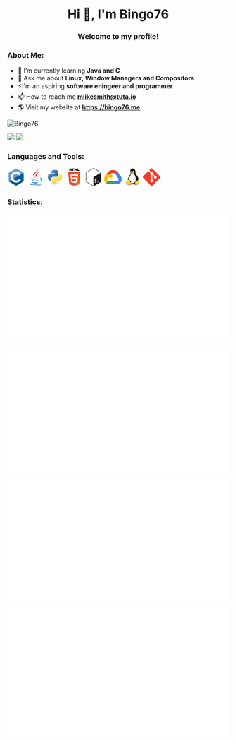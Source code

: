  <h1 align="center">Hi 👋, I'm Bingo76</h1>
<h3 align="center">Welcome to my profile!</h3>
</div><h3 align="left">About Me:</h3>

- 🌱 I’m currently learning **Java and C**
- 💭 Ask me about **Linux, Window Managers and Compositors**
- ⚡I'm an aspiring **software eningeer and programmer**
- 📫 How to reach me **miikesmith@tuta.io**
- 🌎 Visit my website at **https://bingo76.me**

<p align="left"> <img src="https://komarev.com/ghpvc/?username=Bingo76&label=Profile%20views&color=0e75b6&style=flat" alt="Bingo76" /> </p>

<div> <a href="https://github.com/Bingo76" target="_blank"><img src="https://img.shields.io/badge/GitHub-100000?style=for-the-badge&logo=github&logoColor=white" target="_blank"></a>
<a href = "mailto:miikesmith@tuta.io"><img src="https://img.shields.io/badge/-Gmail-%23333?style=for-the-badge&logo=gmail&logoColor=white" target="_blank"></a>
</div><h3 align="left">Languages and Tools:</h3>
<p align="left">
<img src="https://raw.githubusercontent.com/teamedwardforever/Readme-Generator/71f25dd8b98329b168142a6b782a107b75eab178/svg/Skills/Languages/c-original.svg" alt="C" width="40" height="40"/>
<img src="https://raw.githubusercontent.com/teamedwardforever/Readme-Generator/71f25dd8b98329b168142a6b782a107b75eab178/svg/Skills/Languages/java-original.svg" alt="Java" width="40" height="40"/>
<img src="https://raw.githubusercontent.com/teamedwardforever/Readme-Generator/71f25dd8b98329b168142a6b782a107b75eab178/svg/Skills/Languages/python-original.svg" alt="Python" width="40" height="40"/>
<img src="https://raw.githubusercontent.com/teamedwardforever/Readme-Generator/71f25dd8b98329b168142a6b782a107b75eab178/svg/Skills/Frontend/html5-original-wordmark.svg" alt="HTML" width="40" height="40"/>
<img src="https://raw.githubusercontent.com/teamedwardforever/Readme-Generator/71f25dd8b98329b168142a6b782a107b75eab178/svg/Skills/Devops/gnu_bash-icon.svg" alt="Gnu Bash" width="40" height="40"/>
<img src="https://raw.githubusercontent.com/teamedwardforever/Readme-Generator/71f25dd8b98329b168142a6b782a107b75eab178/svg/Skills/Devops/google_cloud-icon.svg" alt="Google Cloud" width="40" height="40"/>
<img src="https://raw.githubusercontent.com/teamedwardforever/Readme-Generator/71f25dd8b98329b168142a6b782a107b75eab178/svg/Skills/Other/linux-original.svg" alt="Linux" width="40" height="40"/>
<img src="https://raw.githubusercontent.com/teamedwardforever/Readme-Generator/71f25dd8b98329b168142a6b782a107b75eab178/svg/Skills/Other/git-scm-icon.svg" alt="Git" width="40" height="40"/>
</p>

<h3 align="left">Statistics:</h3>

![](https://raw.githubusercontent.com/Bingo76/github-stats/master/generated/overview.svg#gh-dark-mode-only)  ![](https://raw.githubusercontent.com/Bingo76/github-stats/master/generated/languages.svg#gh-dark-mode-only)
![](https://raw.githubusercontent.com/Bingo76/github-stats/master/generated/overview.svg#gh-light-mode-only)  ![](https://raw.githubusercontent.com/Bingo76/github-stats/master/generated/languages.svg#gh-light-mode-only)
